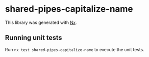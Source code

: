 # shared-pipes-capitalize-name

This library was generated with [Nx](https://nx.dev).

## Running unit tests

Run `nx test shared-pipes-capitalize-name` to execute the unit tests.
